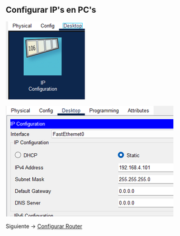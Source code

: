 ## Configurar IP's en PC's

![imagen1](img/ip1.png)

![imagen2](img/ip2.png)

Siguiente -> [Configurar Router](router.md)
